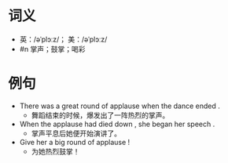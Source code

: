 # 词义
- 英：/əˈplɔːz/； 美：/əˈplɔːz/
- #n 掌声；鼓掌；喝彩
# 例句
- There was a great round of applause when the dance ended .
	- 舞蹈结束的时候，爆发出了一阵热烈的掌声。
- When the applause had died down , she began her speech .
	- 掌声平息后她便开始演讲了。
- Give her a big round of applause !
	- 为她热烈鼓掌！
